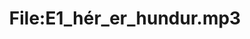 ---
title: File:E1_hér_er_hundur.mp3
recording of: hér er hundur
reading speed: slow
speaker: E
license: CC0
---